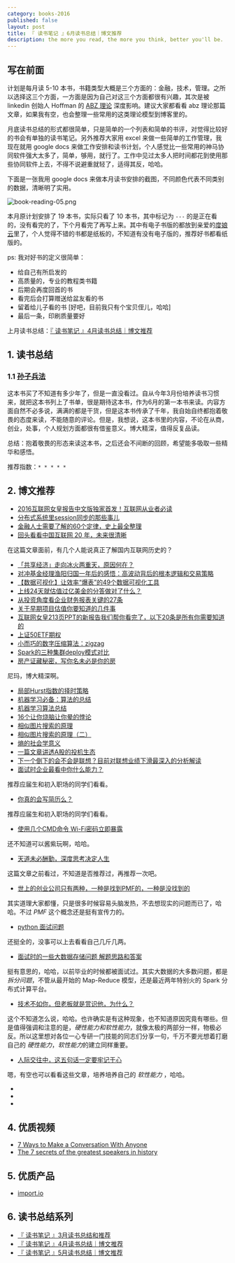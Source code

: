 ```yaml
---
category: books-2016
published: false
layout: post
title: 『 读书笔记 』6月读书总结｜博文推荐
description: the more you read, the more you think, better you'll be.
---
```


## 写在前面

计划是每月读 5-10 本书，书籍类型大概是三个方面的：金融，技术，管理。之所以选择这三个方面，一方面是因为自己对这三个方面都很有兴趣，其次是被 linkedin 创始人 Hoffman 的 [ABZ 理论](http://techcrunch.com/2012/02/14/in-startups-and-life-you-need-plan-a-b-and-z/) 深度影响。建议大家都看看 abz 理论那篇文章，如果我有空，也会整理一些常用的这类理论模型到博客里的。

月底读书总结的形式都很简单，只是简单的一个列表和简单的书评，对觉得比较好的书会有单独的读书笔记。另外推荐大家用 excel 来做一些简单的工作管理，我现在就用 google docs 来做工作安排和读书计划，个人感觉比一些常用的神马协同软件强大太多了，简单，够用，就行了。工作中见过太多人把时间都花到使用那些协同软件上去，不得不说避重就轻了，适得其反，哈哈。

下面是一张我用 google docs 来做本月读书安排的截图，不同颜色代表不同类别的数据，清晰明了实用。

![book-reading-05.png](../images/book-reading-05.png)

本月原计划安排了 19 本书，实际只看了 10 本书，其中标记为 `---` 的是正在看的，没有看完的了，下个月看完了再写上来。其中有电子书版的都放到亲爱的[度娘云](http://pan.baidu.com/s/1i5hNu7r)里了，个人觉得不错的书都是纸板的，不知道有没有电子版的，推荐好书都看纸版的。

ps: 我对好书的定义很简单：

- 给自己有所启发的
- 高质量的，专业的教程类书籍
- 后期会再度回首的书
- 看完后会打算赠送给盆友看的书
- 留着给儿子看的书 [好吧，目前我只有个宝贝侄儿，哈哈]
- 最后一条，印刷质量要好

上月读书总结：[『 读书笔记 』4月读书总结｜博文推荐](../books-recommend-and-summarize-on-apr-2016)


## 1. 读书总结

### 1.1 [孙子兵法](https://www.amazon.cn/%E5%AD%99%E5%AD%90%E5%85%B5%E6%B3%95%E7%B2%BE%E8%AF%BB-%E9%99%88%E5%AE%87/dp/B00127EU7E/ref=sr_1_2?ie=UTF8&qid=1465825540&sr=8-2&keywords=%E5%AD%99%E5%AD%90%E5%85%B5%E6%B3%95+%E7%B2%BE%E8%AF%BB)

这本书买了不知道有多少年了，但是一直没看过。自从今年3月份培养读书习惯来，就把这本书列上了书单，很是期待这本书，作为6月的第一本书来读。内容方面自然不必多说，满满的都是干货，但是这本书传承了千年，我自始自终都抱着敬畏的态度来读，不能随意的评论。但是，我想说，这本书里的内容，不论在从商，创业，处事，个人规划方面都很有借鉴意义。博大精深，值得反复品读。

总结：抱着敬畏的形态来读这本书，之后还会不间断的回顾，希望能多吸取一些精华和感悟。

推荐指数：`* * * * *`





## 2. 博文推荐 

- [2016互联网女皇报告中文版独家首发！互联网从业者必读](https://mp.weixin.qq.com/s?__biz=Mjc1NjM3MjY2MA==&mid=2691310247&idx=1&sn=a470f2b774ff2b2d2727c323c81060a8&scene=1&srcid=06024TjhsIA3GuNNcBEc0P6o&key=8d8120cb97983fad8e70dac70f7e420e3bc37978063fad3f4ce7de655803a6ea175bb2e4ed0392831cc71d970537663f&ascene=0&uin=MTAzNTc2NzM4Mg%3D%3D&devicetype=iMac+MacBookAir6%2C2+OSX+OSX+10.10.5+build(14F1713)&version=11020201&pass_ticket=IoQ%2BUVsdDZWWSRMlZax8Mu0JimENzcV0jjrhlKk%2FXt1Klh1o6ceKpDOKTAi2GFYK)
- [分布式系统里session同步的那些事儿](https://mp.weixin.qq.com/s?__biz=MzA3MDExNzcyNA==&mid=2650392094&idx=1&sn=7d315374ab57b1dfd750f9e83b978e15&scene=0&key=8d8120cb97983fad4078fc411e1ffef463635108562a43b66661b869891518459a75da382f02f82c5f8f0203fc1c0bcb&ascene=0&uin=MTAzNTc2NzM4Mg%3D%3D&devicetype=iMac+MacBookAir6%2C2+OSX+OSX+10.11.5+build(15F34)&version=11020201&pass_ticket=abqJZcs%2BTSa8KmzBU5OL8hjbsI9oXcaNvWWgtZNsJjFhHxnCMjYRSbaLp598dIAy)
- [金融人士需要了解的60个定律，史上最全整理](https://mp.weixin.qq.com/s?__biz=MjM5NzEwNTMwMA==&mid=2651017751&idx=3&sn=17e73ddb44a71872ebe332715fd53516&scene=0&key=8d8120cb97983fadb83fb0aad61d4995fded205eeeffd0b010a1134133397bf96b1c1345d2ea798f0f8b55457d66cbb3&ascene=0&uin=MTAzNTc2NzM4Mg%3D%3D&devicetype=iMac+MacBookAir6%2C2+OSX+OSX+10.11.5+build(15F34)&version=11020201&pass_ticket=abqJZcs%2BTSa8KmzBU5OL8hjbsI9oXcaNvWWgtZNsJjFhHxnCMjYRSbaLp598dIAy)
- [回头看看中国互联网 20 年，未来很清晰](https://mp.weixin.qq.com/s?__biz=MzA5NzAzMjIxMw==&mid=2650924425&idx=1&sn=00ad8d581d46f1ca66b0cdc671dce971&scene=0&key=8d8120cb97983fad00b8a36bf2f77f4c9a8b862cf78dc17fbd5c11669250c983db579d7d48e06ac2d3deb45f51d25cf3&ascene=0&uin=MTAzNTc2NzM4Mg%3D%3D&devicetype=iMac+MacBookAir6%2C2+OSX+OSX+10.11.5+build(15F34)&version=11020201&pass_ticket=abqJZcs%2BTSa8KmzBU5OL8hjbsI9oXcaNvWWgtZNsJjFhHxnCMjYRSbaLp598dIAy)

>> 
在这篇文章面前，有几个人能说真正了解国内互联网历史的？

- [「共享经济」走向冰火两重天，原因何在？](https://mp.weixin.qq.com/s?__biz=MjAzNzMzNTkyMQ==&mid=2653749809&idx=1&sn=9ba997706e055b6e434e207039938377&scene=0&key=8d8120cb97983fad4306cf578feecf9e7cfb3564144a1679067ffa3061087c990e9d2ba9045afdded8a5ec55805bba48&ascene=0&uin=MTAzNTc2NzM4Mg%3D%3D&devicetype=iMac+MacBookAir6%2C2+OSX+OSX+10.11.5+build(15F34)&version=11020201&pass_ticket=abqJZcs%2BTSa8KmzBU5OL8hjbsI9oXcaNvWWgtZNsJjFhHxnCMjYRSbaLp598dIAy)
- [对冲基金经理渔阳归国一年后的感悟：高波动背后的根本逻辑和交易策略](https://mp.weixin.qq.com/s?__biz=MjM5MjU2ODM2NA==&mid=2651398110&idx=1&sn=eabab8f4cfd2beee9f7878683beaf857&scene=1&srcid=0611vZmIBbpsyz4QfPjLTC3R&key=8d8120cb97983fadf3c47601ea085c426b9e3d23dd9196019d9b5537f3a17b35e0db44a65a34d20780202a814b93a96f&ascene=0&uin=MTAzNTc2NzM4Mg%3D%3D&devicetype=iMac+MacBookAir6%2C2+OSX+OSX+10.11.5+build(15F34)&version=11020201&pass_ticket=abqJZcs%2BTSa8KmzBU5OL8hjbsI9oXcaNvWWgtZNsJjFhHxnCMjYRSbaLp598dIAy)
- [【数据可视化】让效率“爆表”的49个数据可视化工具](https://mp.weixin.qq.com/s?__biz=MzA4OTg5NzY3NA==&mid=208942144&idx=4&sn=9593c1417b82a2d470980ff214ce3645&scene=2&srcid=0611hlOpkkT08wv4Ecvgs2h1&from=timeline&isappinstalled=0&key=8d8120cb97983fad33001b39905a24cb0b761e2ffddee9e3720fb3c60c3c889a022e742b74413f0d8cad2c7a462c9f79&ascene=0&uin=MTAzNTc2NzM4Mg%3D%3D&devicetype=iMac+MacBookAir6%2C2+OSX+OSX+10.11.5+build(15F34)&version=11020201&pass_ticket=abqJZcs%2BTSa8KmzBU5OL8hjbsI9oXcaNvWWgtZNsJjFhHxnCMjYRSbaLp598dIAy)
- [上线24天就估值过亿美金的分答做对了什么？](https://mp.weixin.qq.com/s?__biz=MjM5NTQ5MjIyMA==&mid=2654537060&idx=1&sn=89ff848530f5e89df4c4bec7486d6737&scene=24&srcid=0611eUW33YTV1hYGjQnhNfGN&key=8d8120cb97983fadd8446b734b15f1c59b18c36accf1f44b09ad5d7f7d39ecbc514194f779779c1559993522b084935c&ascene=0&uin=MTAzNTc2NzM4Mg%3D%3D&devicetype=iMac+MacBookAir6%2C2+OSX+OSX+10.11.5+build(15F34)&version=11020201&pass_ticket=abqJZcs%2BTSa8KmzBU5OL8hjbsI9oXcaNvWWgtZNsJjFhHxnCMjYRSbaLp598dIAy)
- [从投资角度看企业财务报表关键的27条](https://mp.weixin.qq.com/s?__biz=MzA4MzMyMzkwNQ==&mid=2649246796&idx=4&sn=f7f6609e900210ca91d45b349e153fbb&scene=0&key=8d8120cb97983fad81afc2ea3e14bce0c2fd881b180f324ad9835cd24e3ebb33c77f257acc3a5bd434fba599c1d334f7&ascene=0&uin=MTAzNTc2NzM4Mg%3D%3D&devicetype=iMac+MacBookAir6%2C2+OSX+OSX+10.11.5+build(15F34)&version=11020201&pass_ticket=abqJZcs%2BTSa8KmzBU5OL8hjbsI9oXcaNvWWgtZNsJjFhHxnCMjYRSbaLp598dIAy)
- [关于早期项目估值你要知道的几件事](https://mp.weixin.qq.com/s?__biz=MjAzNzMzNTkyMQ==&mid=2653749794&idx=3&sn=295af982afb6dd6c67be5646ed9dbe35&scene=0&key=8d8120cb97983fad388341d53ca4e95ec05d494c91a26461954a81c762f5955a59e2f876b8903221821d956bbcf1d26c&ascene=0&uin=MTAzNTc2NzM4Mg%3D%3D&devicetype=iMac+MacBookAir6%2C2+OSX+OSX+10.11.5+build(15F34)&version=11020201&pass_ticket=abqJZcs%2BTSa8KmzBU5OL8hjbsI9oXcaNvWWgtZNsJjFhHxnCMjYRSbaLp598dIAy)
- [互联网女皇213页PPT的新报告我们帮你看完了，以下20条是所有你需要知道的](https://mp.weixin.qq.com/s?__biz=MzIyMDE5OTYyMw==&mid=2651047687&idx=1&sn=013fa2529a75ecadbb89804796e78e96&scene=0&key=8d8120cb97983fadceaaa94762a8195f749129ef2aad23925c4e5a6bcb4dd88779fafbe4baa99a59d93412ad80df9b8e&ascene=0&uin=MTAzNTc2NzM4Mg%3D%3D&devicetype=iMac+MacBookAir6%2C2+OSX+OSX+10.11.5+build(15F34)&version=11020201&pass_ticket=abqJZcs%2BTSa8KmzBU5OL8hjbsI9oXcaNvWWgtZNsJjFhHxnCMjYRSbaLp598dIAy)
- [上证50ETF期权](https://mp.weixin.qq.com/s?__biz=MzAxMTgxOTk1Mg==&mid=2652253396&idx=1&sn=6f8ba96c9d1683bdd441f5b36aef288e&scene=0&key=8d8120cb97983fade428e56b0cfac842594347d495ecc672bd1c620a23948309266f5ede07b3cae65d6337dd7e069411&ascene=0&uin=MTAzNTc2NzM4Mg%3D%3D&devicetype=iMac+MacBookAir6%2C2+OSX+OSX+10.11.5+build(15F34)&version=11020201&pass_ticket=abqJZcs%2BTSa8KmzBU5OL8hjbsI9oXcaNvWWgtZNsJjFhHxnCMjYRSbaLp598dIAy)
- [小而巧的数字压缩算法：zigzag](https://mp.weixin.qq.com/s?__biz=MzA3MDExNzcyNA==&mid=2650392086&idx=1&sn=6a2ecfe2548f121a4726d03bf23f4478&scene=0&key=8d8120cb97983fad3898426fcdbf1099237d0fcedbc28df0e3c71cadfe9367289f21a41693b24d2a2209055da2a56c52&ascene=0&uin=MTAzNTc2NzM4Mg%3D%3D&devicetype=iMac+MacBookAir6%2C2+OSX+OSX+10.11.5+build(15F34)&version=11020201&pass_ticket=abqJZcs%2BTSa8KmzBU5OL8hjbsI9oXcaNvWWgtZNsJjFhHxnCMjYRSbaLp598dIAy)
- [Spark的三种集群deploy模式对比](https://mp.weixin.qq.com/s?__biz=MzAwNzIzMDY5OA==&mid=2651424065&idx=1&sn=9573c2e393b56589dbea125fde17e945&scene=0&key=8d8120cb97983fadbbe923532f35bdb3a5f52b0ec71c4a89b40a80a3fee493f9d94db85ea0b52147ddaafd740cbf61cc&ascene=0&uin=MTAzNTc2NzM4Mg%3D%3D&devicetype=iMac+MacBookAir6%2C2+OSX+OSX+10.11.5+build(15F34)&version=11020201&pass_ticket=abqJZcs%2BTSa8KmzBU5OL8hjbsI9oXcaNvWWgtZNsJjFhHxnCMjYRSbaLp598dIAy)
- [房产证藏秘密，写你名未必是你的房](https://mp.weixin.qq.com/s?__biz=MjM5MTczOTEwMA==&mid=2650119729&idx=3&sn=027db2e7ca464ffb0d2918f7a0679b90&scene=0&key=8d8120cb97983fadc10d41587610b09cfd9051800ee898bf2438b07961e1eb2035fd6b78230b21976dbd965b6a220df6&ascene=0&uin=MTAzNTc2NzM4Mg%3D%3D&devicetype=iMac+MacBookAir6%2C2+OSX+OSX+10.11.5+build(15F34)&version=11020201&pass_ticket=abqJZcs%2BTSa8KmzBU5OL8hjbsI9oXcaNvWWgtZNsJjFhHxnCMjYRSbaLp598dIAy)

>>
尼玛，博大精深啊。

- [局部Hurst指数的择时策略](https://mp.weixin.qq.com/s?__biz=MzAxODQwODg3Mg==&mid=2651442809&idx=1&sn=1b58cf6328b27131485defcbe6be3abc&scene=0&key=8d8120cb97983fad64fe39736860bffea6ccedab890af7a4e653594ce2ad5274dfe78a6cd10f7d03bf46a30a0bbb3a4b&ascene=0&uin=MTAzNTc2NzM4Mg%3D%3D&devicetype=iMac+MacBookAir6%2C2+OSX+OSX+10.11.5+build(15F34)&version=11020201&pass_ticket=abqJZcs%2BTSa8KmzBU5OL8hjbsI9oXcaNvWWgtZNsJjFhHxnCMjYRSbaLp598dIAy)
- [机器学习必备：算法的总结](https://mp.weixin.qq.com/s?__biz=MzAxODQwODg3Mg==&mid=2651442809&idx=3&sn=a7cf6dba06ebcf01d107e5db88b5e8f9&scene=0&key=8d8120cb97983fad922261afd07f12620a0922e712d9a493e4cf327279570c5614e88a9b514883cc4311283bdcd9d62a&ascene=0&uin=MTAzNTc2NzM4Mg%3D%3D&devicetype=iMac+MacBookAir6%2C2+OSX+OSX+10.11.5+build(15F34)&version=11020201&pass_ticket=abqJZcs%2BTSa8KmzBU5OL8hjbsI9oXcaNvWWgtZNsJjFhHxnCMjYRSbaLp598dIAy)
- [机器学习算法总结](https://mp.weixin.qq.com/s?__biz=MzAxODQwODg3Mg==&mid=2651442809&idx=4&sn=0a9f0004b4f810561086c235e7444574&scene=0&key=8d8120cb97983fad37ab9963e2c80a17d5a128146ab9778ce11ac9802ae5a02d7340dc5baace3b47ba6ece1b48501ae2&ascene=0&uin=MTAzNTc2NzM4Mg%3D%3D&devicetype=iMac+MacBookAir6%2C2+OSX+OSX+10.11.5+build(15F34)&version=11020201&pass_ticket=abqJZcs%2BTSa8KmzBU5OL8hjbsI9oXcaNvWWgtZNsJjFhHxnCMjYRSbaLp598dIAy)
- [16个让你烧脑让你晕的悖论](http://www.jiemian.com/article/226736.html)
- [相似图片搜索的原理](http://www.ruanyifeng.com/blog/2011/07/principle_of_similar_image_search.html)
- [相似图片搜索的原理（二）](http://www.ruanyifeng.com/blog/2013/03/similar_image_search_part_ii.html)
- [熵的社会学意义](http://www.ruanyifeng.com/blog/2013/04/entropy.html)
- [一篇文章讲透A股的投机生态](https://mp.weixin.qq.com/s?__biz=MjM5MjAxNTE4MA==&mid=2652140750&idx=1&sn=b85fc3f84ea10e4104d543e3a3c7b5f0&scene=0&key=c982d415b75b17ea6d0de40c076985ab326668b9ff20dc1f6348c193a07f2140ff645564a8fe836c6543be5a08297c19&ascene=0&uin=MTAzNTc2NzM4Mg%3D%3D&devicetype=iMac+MacBookAir6%2C2+OSX+OSX+10.11.5+build(15F34)&version=11020201&pass_ticket=VcFg9j3MAYcVepD6wZk2biHKIOsJ%2FNhGmABagKJpNbEq2xdSfchWDQjHp3Wbwek1)
- [下一个倒下的会不会是联想？目前对联想业绩下滑最深入的分析解读](https://mp.weixin.qq.com/s?__biz=MjM5NzEwNTMwMA==&mid=2651017728&idx=6&sn=4a210d7cc5f27a4368e4dc8e6ab20ea0&scene=0&key=c982d415b75b17ead77943b68a8b019596a7ce2d73551fa8b3aef58ca1ded514c87903de0a8652de842faf57930f7810&ascene=0&uin=MTAzNTc2NzM4Mg%3D%3D&devicetype=iMac+MacBookAir6%2C2+OSX+OSX+10.11.5+build(15F34)&version=11020201&pass_ticket=VcFg9j3MAYcVepD6wZk2biHKIOsJ%2FNhGmABagKJpNbEq2xdSfchWDQjHp3Wbwek1)
- [面试时企业最看中你什么能力？](http://mp.weixin.qq.com/s?__biz=MzA4NTQwNDcyMA==&mid=2650661810&idx=1&sn=f8c1ca67527459db3189a978f0e44cef&scene=21#wechat_redirect)

>>
推荐应届生和初入职场的同学们看看。

- [你真的会写简历么？](http://mp.weixin.qq.com/s?__biz=MzA4NTQwNDcyMA==&mid=402970472&idx=1&sn=b9738c66fb5750c2515d57357c01a83f&scene=21#wechat_redirect)

>>
推荐应届生和初入职场的同学们看看。

- [使用几个CMD命令 Wi-Fi密码立即暴露](https://mp.weixin.qq.com/s?__biz=MjM5MzM3NjM4MA==&mid=2654676419&idx=2&sn=c596963d81724b532c84c0155fa0e3d0&scene=0&key=c982d415b75b17eabbfcfb84ee8046a454bfd04703cfa166fd57517b5b43918a8037b35ed71c4c2d8717cceb2e45da5d&ascene=0&uin=MTAzNTc2NzM4Mg%3D%3D&devicetype=iMac+MacBookAir6%2C2+OSX+OSX+10.11.5+build(15F34)&version=11020201&pass_ticket=3IkFxYmLaX17Ud7CM1Qlr5Q1HGIWGwmAPJF2BlCKNnUj47WXDPmTTVpOs8OSHyXp)

>>
还不知道可以酱紫玩啊，哈哈。

- [天道未必酬勤，深度思考决定人生](https://mp.weixin.qq.com/s?__biz=MzA5NzAzMjIxMw==&mid=2650924408&idx=2&sn=4ec481650daca79829a3062a7061365b&scene=0&key=c982d415b75b17eab56d47b1daade5452846dc02058231d68b823e2e710787582f932d14293c907eef75138617f8974b&ascene=0&uin=MTAzNTc2NzM4Mg%3D%3D&devicetype=iMac+MacBookAir6%2C2+OSX+OSX+10.11.5+build(15F34)&version=11020201&pass_ticket=3IkFxYmLaX17Ud7CM1Qlr5Q1HGIWGwmAPJF2BlCKNnUj47WXDPmTTVpOs8OSHyXp)

>> 
这篇文章之前看过，不知道是否推荐过，再推荐一次吧。

- [世上的创业公司只有两种，一种是找到PMF的，一种是没找到的](https://mp.weixin.qq.com/s?__biz=MjAzNzMzNTkyMQ==&mid=2653749626&idx=1&sn=0a3bc98f236de3dde711fde50e176ca1&scene=0&key=c982d415b75b17ea4767a384ad654b3da5b5966930b7650a919635956a859ae3ac7662a7a82c11ef3069ebcec44e6f2b&ascene=0&uin=MTAzNTc2NzM4Mg%3D%3D&devicetype=iMac+MacBookAir6%2C2+OSX+OSX+10.11.5+build(15F34)&version=11020201&pass_ticket=18jtLerjaEJKJbb1bHTD2AhhNqOzSeUT7%2F9bEIHgTytA9Ay5etKCQuItRd6ByoRT)

>>
其实道理大家都懂，只是很多时候容易头脑发热，不去想现实的问题而已了，哈哈。不过 *PMF* 这个概念还是挺有宣传力的。

- [python 面试问题](https://github.com/taizilongxu/interview_python)

>>
还挺全的，没事可以上去看看自己几斤几两。

- [面试时的一些大数据存储问题 解题思路和答案](https://mp.weixin.qq.com/s?__biz=MjM5MTYwMjI3Mw==&mid=2652091616&idx=1&sn=4572964e4b3a0b31fa381027cd8895a2&scene=0&key=c982d415b75b17eae6b94617746a72a136799340641bf2cb8ad0e4d6fd2c8d3e184bf672e44936068de6a12e0601e652&ascene=0&uin=MTAzNTc2NzM4Mg%3D%3D&devicetype=iMac+MacBookAir6%2C2+OSX+OSX+10.11.5+build(15F34)&version=11020201&pass_ticket=18jtLerjaEJKJbb1bHTD2AhhNqOzSeUT7%2F9bEIHgTytA9Ay5etKCQuItRd6ByoRT)

>>
挺有意思的，哈哈，以前毕业的时候都被面试过。其实大数据的大多数问题，都是 *拆分问题*，不管从最开始的 Map-Reduce 模型，还是最近两年特别火的 Spark 分布式计算平台。

- [技术不如你，但老板就是赏识他，为什么？](http://www.cnblogs.com/goodcandle/archive/2012/10/19/2697100.html)

>>
这个不知道怎么说，哈哈。也许确实是有这种现象，也不知道原因究竟有哪些。但是值得强调和注意的是，*硬性能力和软性能力*，就像太极的两部分一样，物极必反。所以这里想对各位一心专研一门技能的同志们分享一句，千万不要光想着打磨自己的 *硬性能力*，*软性能力*的建立同样重要。

- [人际交往中，这五句话一定要牢记于心](https://mp.weixin.qq.com/s?__biz=MzA4ODM1MTMzMQ==&mid=2651791706&idx=2&sn=fb1da34043e72525d150679ae51d2264&scene=2&srcid=0606ABGXMkmRQLOEzjVvAgQK&from=timeline&isappinstalled=0&key=c982d415b75b17ea288f6b8de2c3983f1e3942e46dbd52276dce514c6e5e0af7dc9844113b82d35d48aa3db1b23b8e51&ascene=0&uin=MTAzNTc2NzM4Mg%3D%3D&devicetype=iMac+MacBookAir6%2C2+OSX+OSX+10.11.5+build(15F34)&version=11020201&pass_ticket=18jtLerjaEJKJbb1bHTD2AhhNqOzSeUT7%2F9bEIHgTytA9Ay5etKCQuItRd6ByoRT)

>>
嗯，有空也可以看看这些文章，培养培养自己的 *软性能力* ，哈哈。

- []()
- []()
- []()


## 4. 优质视频

- [7 Ways to Make a Conversation With Anyone](https://www.youtube.com/watch?v=F4Zu5ZZAG7I)
- [The 7 secrets of the greatest speakers in history](https://www.youtube.com/watch?v=i0a61wFaF8A)


## 5. 优质产品

- [import.io](https://www.import.io/)


## 6. 读书总结系列

- [『 读书笔记 』3月读书总结和推荐](../books-recommend-and-summarize-on-mar-2016)
- [『 读书笔记 』4月读书总结｜博文推荐](../books-recommend-and-summarize-on-apr-2016)
- [『 读书笔记 』5月读书总结｜博文推荐](../books-recommend-and-summarize-on-May-2016)
